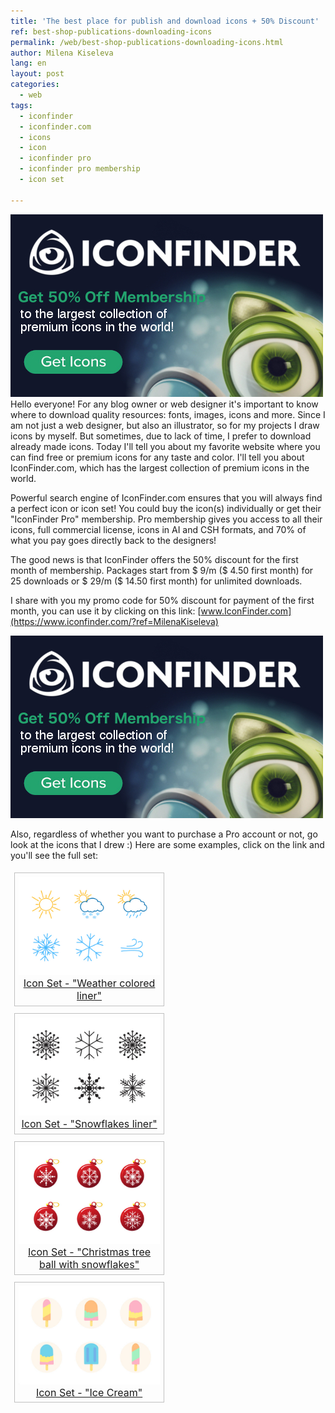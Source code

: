 ```yaml
---
title: 'The best place for publish and download icons + 50% Discount'
ref: best-shop-publications-downloading-icons
permalink: /web/best-shop-publications-downloading-icons.html
author: Milena Kiseleva
lang: en
layout: post
categories:
  - web
tags:
  - iconfinder
  - iconfinder.com
  - icons
  - icon
  - iconfinder pro
  - iconfinder pro membership
  - icon set

---
```


![thumb](/images/milena/iconfinder-banner.jpg)
Hello everyone! For any blog owner or web designer it's important to know where to download quality resources: fonts, images, icons and more. Since I am not just a web designer, but also an illustrator, so for my projects I draw icons by myself. But sometimes, due to lack of time, I prefer to download already made icons. Today I'll tell you about my favorite website where you can find free or premium icons for any taste and color. I'll tell you about IconFinder.com, which has the largest collection of premium icons in the world.

Powerful search engine of IconFinder.com ensures that you will always find a perfect icon or icon set! You could buy the icon(s) individually or get their "IconFinder Pro" membership. Pro membership gives you access to all their icons, full commercial license, icons in AI and CSH formats, and 70% of what you pay goes directly back to the designers!

The good news is that IconFinder offers the 50% discount for the first month of membership. Packages start from $ 9/m ($ 4.50 first month) for 25 downloads or $ 29/m ($ 14.50 first month) for unlimited downloads.

I share with you my promo code for 50% discount for payment of the first month, you can use it by clicking on this link: [www.IconFinder.com](https://www.iconfinder.com/?ref=MilenaKiseleva)

<a href="https://www.iconfinder.com/?ref=MilenaKiseleva" target="_blank">
	<img src="/images/milena/iconfinder-banner.jpg">
</a>

Also, regardless of whether you want to purchase a Pro account or not, go look at the icons that I drew :) Here are some examples, click on the link and you'll see the full set:



<figure>
	<img src="/images/milena/weather-colored-liner-1.jpg">
	<figcaption>
		<a href="https://www.iconfinder.com/iconsets/weather-colored-liner?ref=MilenaKiseleva" target="_blank">Icon Set - "Weather colored liner"</a>
	</figcaption>
</figure>

<figure>
	<img src="/images/milena/snowflakes-liner-2.jpg">
	<figcaption>
		<a href="https://www.iconfinder.com/iconsets/snowflakes-liner?ref=MilenaKiseleva" target="_blank">Icon Set - "Snowflakes liner"</a>
	</figcaption>
</figure>

<figure>
	<img src="/images/milena/christmas-tree-ball-with-snowflakes-3.jpg">
	<figcaption>
		<a href="https://www.iconfinder.com/iconsets/christmas-tree-ball-with-snowflakes?ref=MilenaKiseleva" target="_blank">Icon Set - "Christmas tree ball with snowflakes"</a>
	</figcaption>
</figure>

<figure>
	<img src="/images/milena/ice-cream-4.jpg">
	<figcaption>
		<a href="https://www.iconfinder.com/iconsets/ice-cream-3?ref=MilenaKiseleva" target="_blank">Icon Set - "Ice Cream"</a>
	</figcaption>
</figure>

<br>
<style>
figure {
	float: left;
	width: 45%;
	text-align: center;
	font-size: smaller;
	text-indent: 0;
	border: thin silver solid;
	margin: 0.5em;
	padding: 0.5em;
}
figure img {
	width: 350px;
}
figure a {
	font-size: medium;
}
</style>
